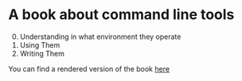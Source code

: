 # A book about command line tools

0. Understanding in what environment they operate
1. Using Them
2. Writing Them


You can find a rendered version of the book [here](https://nicoretti.github.io/cli-book/)
